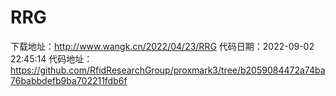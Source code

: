 # RRG
下载地址：http://www.wangk.cn/2022/04/23/RRG
代码日期：2022-09-02 22:45:14
代码地址：https://github.com/RfidResearchGroup/proxmark3/tree/b2059084472a74ba76babbdefb9ba702211fdb6f
